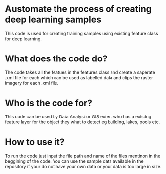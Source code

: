 #  Austomate the process of creating deep learning samples
This code is used for creating training samples using existing feature class for deep learning.

# What does the code do?
The code takes all the featues in the features class and create a saperate .xml file for each which can be used as labelled data and clips the raster imagery for each .xml file.

# Who is the code for?
This code can be used by Data Analyst or GIS extert who has a existing feature layer for the object they what to detect eg building, lakes, pools etc. 

# How to use it?
To run the code just input the file path and name of the files mentinon in the beggining of the code. You can use the sample data available in the repository if your do not have your own data or your data is too large in size. 
